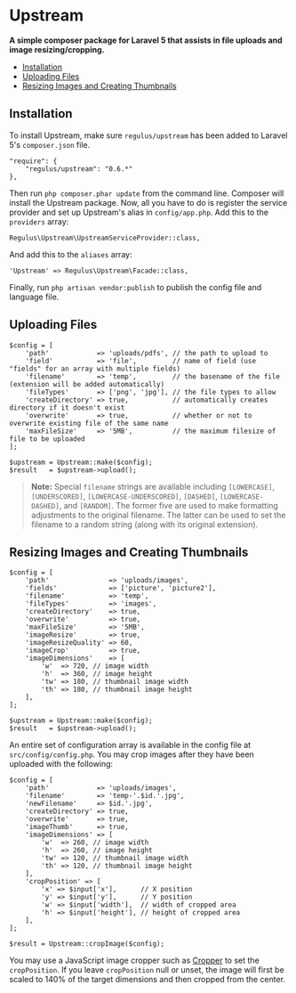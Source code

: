 Upstream
========

**A simple composer package for Laravel 5 that assists in file uploads and image resizing/cropping.**

- [Installation](#installation)
- [Uploading Files](#uploading-files)
- [Resizing Images and Creating Thumbnails](#images)

<a name="installation"></a>
## Installation

To install Upstream, make sure `regulus/upstream` has been added to Laravel 5's `composer.json` file.

	"require": {
		"regulus/upstream": "0.6.*"
	},

Then run `php composer.phar update` from the command line. Composer will install the Upstream package. Now, all you have to do is register the service provider and set up Upstream's alias in `config/app.php`. Add this to the `providers` array:

	Regulus\Upstream\UpstreamServiceProvider::class,

And add this to the `aliases` array:

	'Upstream' => Regulus\Upstream\Facade::class,

Finally, run `php artisan vendor:publish` to publish the config file and language file.

<a name="uploading-files"></a>
## Uploading Files

	$config = [
		'path'            => 'uploads/pdfs', // the path to upload to
		'field'           => 'file',         // name of field (use "fields" for an array with multiple fields)
		'filename'        => 'temp',         // the basename of the file (extension will be added automatically)
		'fileTypes'       => ['png', 'jpg'], // the file types to allow
		'createDirectory' => true,           // automatically creates directory if it doesn't exist
		'overwrite'       => true,           // whether or not to overwrite existing file of the same name
		'maxFileSize'     => '5MB',          // the maximum filesize of file to be uploaded
	];

	$upstream = Upstream::make($config);
	$result   = $upstream->upload();

> **Note:** Special `filename` strings are available including `[LOWERCASE]`, `[UNDERSCORED]`, `[LOWERCASE-UNDERSCORED]`, `[DASHED]`, `[LOWERCASE-DASHED]`, and `[RANDOM]`. The former five are used to make formatting adjustments to the original filename. The latter can be used to set the filename to a random string (along with its original extension).

<a name="images"></a>
## Resizing Images and Creating Thumbnails

	$config = [
		'path'               => 'uploads/images',
		'fields'             => ['picture', 'picture2'],
		'filename'           => 'temp',
		'fileTypes'          => 'images',
		'createDirectory'    => true,
		'overwrite'          => true,
		'maxFileSize'        => '5MB',
		'imageResize'        => true,
		'imageResizeQuality' => 60,
		'imageCrop'          => true,
		'imageDimensions'    => [
			'w'  => 720, // image width
			'h'  => 360, // image height
			'tw' => 180, // thumbnail image width
			'th' => 180, // thumbnail image height
		],
	];

	$upstream = Upstream::make($config);
	$result   = $upstream->upload();

An entire set of configuration array is available in the config file at `src/config/config.php`. You may crop images after they have been uploaded with the following:

	$config = [
		'path'            => 'uploads/images',
		'filename'        => 'temp-'.$id.'.jpg',
		'newFilename'     => $id.'.jpg',
		'createDirectory' => true,
		'overwrite'       => true,
		'imageThumb'      => true,
		'imageDimensions' => [
			'w'  => 260, // image width
			'h'  => 260, // image height
			'tw' => 120, // thumbnail image width
			'th' => 120, // thumbnail image height
		],
		'cropPosition' => [
			'x' => $input['x'],      // X position
			'y' => $input['y'],      // Y position
			'w' => $input['width'],  // width of cropped area
			'h' => $input['height'], // height of cropped area
		],
	];

	$result = Upstream::cropImage($config);

You may use a JavaScript image cropper such as [Cropper](http://fengyuanchen.github.io/cropper) to set the `cropPosition`. If you leave `cropPosition` null or unset, the image will first be scaled to 140% of the target dimensions and then cropped from the center.
